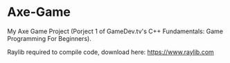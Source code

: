 # Axe-Game

My Axe Game Project (Porject 1 of GameDev.tv's C++ Fundamentals: Game Programming For Beginners).

Raylib required to compile code, download here: https://www.raylib.com
